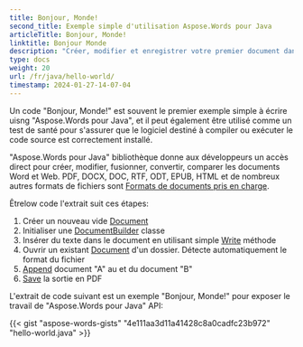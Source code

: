 ```yaml
---
title: Bonjour, Monde!
second_title: Exemple simple d'utilisation Aspose.Words pour Java
articleTitle: Bonjour, Monde!
linktitle: Bonjour Monde
description: "Créer, modifier et enregistrer votre premier document dans n'importe quel format pris en charge en utilisant Aspose.Words pour Java de vivre sa simplicité et sa puissance dans Java."
type: docs
weight: 20
url: /fr/java/hello-world/
timestamp: 2024-01-27-14-07-04
---
```


Un code "Bonjour, Monde!" est souvent le premier exemple simple à écrire uisng "Aspose.Words pour Java", et il peut également être utilisé comme un test de santé pour s'assurer que le logiciel destiné à compiler ou exécuter le code source est correctement installé.

"Aspose.Words pour Java" bibliothèque donne aux développeurs un accès direct pour créer, modifier, fusionner, convertir, comparer les documents Word et Web. PDF, DOCX, DOC, RTF, ODT, EPUB, HTML et de nombreux autres formats de fichiers sont [Formats de documents pris en charge](/words/fr/java/supported-document-formats/).

Êtrelow code l'extrait suit ces étapes:

1. Créer un nouveau vide [Document](https://reference.aspose.com/words/java/com.aspose.words/document/)
1. Initialiser une [DocumentBuilder](https://reference.aspose.com/words/java/com.aspose.words/documentbuilder/) classe
1. Insérer du texte dans le document en utilisant simple [Write](https://reference.aspose.com/words/java/com.aspose.words/documentbuilder/#write-java.lang.String) méthode
1. Ouvrir un existant [Document](https://reference.aspose.com/words/java/com.aspose.words/document/#Document-java.lang.String) d'un dossier. Détecte automatiquement le format du fichier
1. [Append](https://reference.aspose.com/words/java/com.aspose.words/document/#appendDocument-com.aspose.words.Document-int) document "A" au et du document "B"
1. [Save](https://reference.aspose.com/words/java/com.aspose.words/document/#save-java.lang.String) la sortie en PDF

L'extrait de code suivant est un exemple "Bonjour, Monde!" pour exposer le travail de "Aspose.Words pour Java" API:

{{< gist "aspose-words-gists" "4e111aa3d11a41428c8a0cadfc23b972" "hello-world.java" >}}
